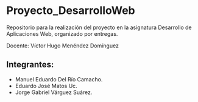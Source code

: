 # Proyecto_DesarrolloWeb
Repositorio para la realización del proyecto en la asignatura Desarrollo de Aplicaciones Web, organizado por entregas.
 

Docente: Víctor Hugo Menéndez Domínguez

## Integrantes:
 - Manuel Eduardo Del Río Camacho.
 - Eduardo José Matos Uc.
 - Jorge Gabriel Várguez Suárez.
   
